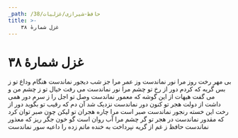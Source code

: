 ```yaml
---
_path: /حافظ-شیرازی/غزلیات/38
title: >-
    غزل شمارهٔ ۳۸
---
```

# غزل شمارهٔ ۳۸

بی مهر رخت روز مرا نور نماندست
وز عمر مرا جز شب دیجور نماندست
هنگام وداع تو ز بس گریه که کردم
دور از رخ تو چشم مرا نور نماندست
می رفت خیال تو ز چشم من و می گفت
هیهات از این گوشه که معمور نماندست
وصل تو اجل را ز سرم دور همی داشت
از دولت هجر تو کنون دور نماندست
نزدیک شد آن دم که رقیب تو بگوید
دور از رخت این خسته رنجور نماندست
صبر است مرا چاره هجران تو لیکن
چون صبر توان کرد که مقدور نماندست
در هجر تو گر چشم مرا آب روان است
گو خون جگر ریز که معذور نماندست
حافظ ز غم از گریه نپرداخت به خنده
ماتم زده را داعیه سور نماندست
